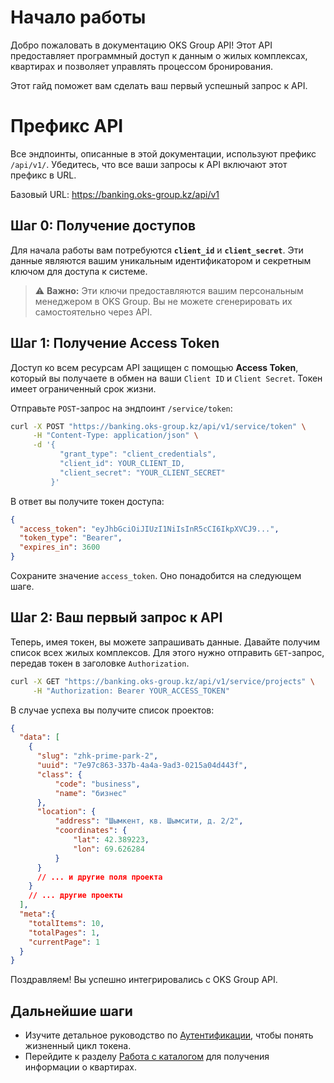 # Начало работы

Добро пожаловать в документацию OKS Group API! Этот API предоставляет программный доступ к данным о жилых комплексах, квартирах и позволяет управлять процессом бронирования.

Этот гайд поможет вам сделать ваш первый успешный запрос к API.

# Префикс API
Все эндпоинты, описанные в этой документации, используют префикс `/api/v1/`. Убедитесь, что все ваши запросы к API включают этот префикс в URL.

Базовый URL: https://banking.oks-group.kz/api/v1

## Шаг 0: Получение доступов

Для начала работы вам потребуются **`сlient_id`** и **`client_secret`**. Эти данные являются вашим уникальным идентификатором и секретным ключом для доступа к системе.

> ⚠️ **Важно:** Эти ключи предоставляются вашим персональным менеджером в OKS Group. Вы не можете сгенерировать их самостоятельно через API.

## Шаг 1: Получение Access Token

Доступ ко всем ресурсам API защищен с помощью **Access Token**, который вы получаете в обмен на ваши `Client ID` и `Client Secret`. Токен имеет ограниченный срок жизни.

Отправьте `POST`-запрос на эндпоинт `/service/token`:

```bash
curl -X POST "https://banking.oks-group.kz/api/v1/service/token" \
     -H "Content-Type: application/json" \
     -d '{
           "grant_type": "client_credentials",
           "client_id": YOUR_CLIENT_ID,
           "client_secret": "YOUR_CLIENT_SECRET"
         }'
```

В ответ вы получите токен доступа:

```json
{
  "access_token": "eyJhbGciOiJIUzI1NiIsInR5cCI6IkpXVCJ9...",
  "token_type": "Bearer",
  "expires_in": 3600
}
```

Сохраните значение `access_token`. Оно понадобится на следующем шаге.

## Шаг 2: Ваш первый запрос к API

Теперь, имея токен, вы можете запрашивать данные. Давайте получим список всех жилых комплексов. Для этого нужно отправить `GET`-запрос, передав токен в заголовке `Authorization`.

```bash
curl -X GET "https://banking.oks-group.kz/api/v1/service/projects" \
     -H "Authorization: Bearer YOUR_ACCESS_TOKEN"
```

В случае успеха вы получите список проектов:

```json
{
  "data": [
    {
      "slug": "zhk-prime-park-2",
      "uuid": "7e97c863-337b-4a4a-9ad3-0215a04d443f",
      "class": {
          "code": "business",
          "name": "бизнес"
      },
      "location": {
          "address": "Шымкент, кв. Шымсити, д. 2/2",
          "coordinates": {
              "lat": 42.389223,
              "lon": 69.626284
          }
      }
      // ... и другие поля проекта
    }
    // ... другие проекты
  ],
  "meta":{
	"totalItems": 10,
	"totalPages": 1,
	"currentPage": 1
  }
}
```

Поздравляем! Вы успешно интегрировались с OKS Group API.

## Дальнейшие шаги

* Изучите детальное руководство по [Аутентификации](./authentication.md), чтобы понять жизненный цикл токена.
* Перейдите к разделу [Работа с каталогом](./catalog.md) для получения информации о квартирах.